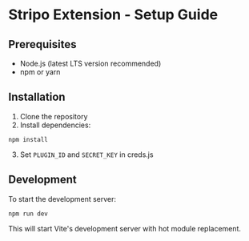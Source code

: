 # Stripo Extension - Setup Guide

## Prerequisites
- Node.js (latest LTS version recommended)
- npm or yarn

## Installation

1. Clone the repository
2. Install dependencies:
```
npm install
```
3. Set `PLUGIN_ID` and `SECRET_KEY` in creds.js

## Development

To start the development server:
```
npm run dev
```
This will start Vite's development server with hot module replacement.
